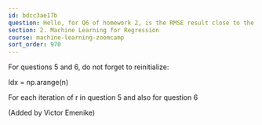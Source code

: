 ```yaml
---
id: bdcc3ae17b
question: Hello, for Q6 of homework 2, is the RMSE result close to the options? Mine is about 12.4 different from the closets option, but all the above questions I have pretty close answers, so I don’t know why there is such a great difference in Q6…
section: 2. Machine Learning for Regression
course: machine-learning-zoomcamp
sort_order: 970
---
```


For questions 5 and 6, do not forget to reinitialize:

Idx = np.arange(n)

For each iteration of r in question 5 and also for question 6

(Added by Victor Emenike)

